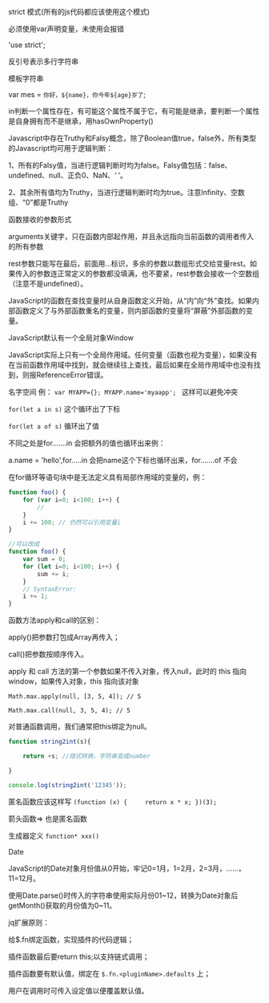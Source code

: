strict 模式(所有的js代码都应该使用这个模式)

必须使用var声明变量，未使用会报错

'use strict';

反引号表示多行字符串

模板字符串

var mes = `你好，${name}，你今年${age}岁了`;

in判断一个属性存在，有可能这个属性不属于它，有可能是继承，要判断一个属性是自身拥有而不是继承，用hasOwnProperty()

Javascript中存在Truthy和Falsy概念，除了Boolean值true，false外，所有类型的Javascript均可用于逻辑判断：

1、所有的Falsy值，当进行逻辑判断时均为false。Falsy值包括：false、undefined、null、正负0、NaN、‘ ’。

2、其余所有值均为Truthy，当进行逻辑判断时均为true。注意Infinity、空数组、“0”都是Truthy

函数接收的参数形式

arguments关键字，只在函数内部起作用，并且永远指向当前函数的调用者传入的所有参数

rest参数只能写在最后，前面用...标识，多余的参数以数组形式交给变量rest。如果传入的参数连正常定义的参数都没填满，也不要紧，rest参数会接收一个空数组（注意不是undefined）。

JavaScript的函数在查找变量时从自身函数定义开始，从“内”向“外”查找。如果内部函数定义了与外部函数重名的变量，则内部函数的变量将“屏蔽”外部函数的变量。

JavaScript默认有一个全局对象Window

JavaScript实际上只有一个全局作用域。任何变量（函数也视为变量），如果没有在当前函数作用域中找到，就会继续往上查找，最后如果在全局作用域中也没有找到，则报ReferenceError错误。

名字空间 例： `var MYAPP={}; MYAPP.name='myaapp'; ` 这样可以避免冲突

`for(let a in s)` 这个循环出了下标	

`for(let a of s)` 循环出了值	

不同之处是for.......in 会把额外的值也循环出来例：

a.name = 'hello',for.....in 会把name这个下标也循环出来，for.......of 不会

在for循环等语句块中是无法定义具有局部作用域的变量的，例：

```javascript
function foo() {     
    for (var i=0; i<100; i++) {         
        //     
    }     
    i += 100; // 仍然可以引用变量i 
}

//可以改成
function foo() {     
    var sum = 0;     
    for (let i=0; i<100; i++) {         
        sum += i;     
    }     
    // SyntaxError:     
    i += 1; 
}

```

函数方法apply和call的区别：

apply()把参数打包成Array再传入；

call()把参数按顺序传入。

apply 和 call 方法的第一个参数如果不传入对象，传入null，此时的 this 指向 window，如果传入对象，this 指向该对象

`Math.max.apply(null, [3, 5, 4]); // 5 ` 

`Math.max.call(null, 3, 5, 4); // 5`

对普通函数调用，我们通常把this绑定为null。

```javascript
function string2int(s){

    return +s; //隐式转换，字符串变成number

}

console.log(string2int('12345'));

```

匿名函数应该这样写 `(function (x) {     return x * x; })(3);`

箭头函数=> 也是匿名函数

生成器定义 `function* xxx()`

Date

 JavaScript的Date对象月份值从0开始，牢记0=1月，1=2月，2=3月，……，11=12月。

使用Date.parse()时传入的字符串使用实际月份01~12，转换为Date对象后getMonth()获取的月份值为0~11。

jq扩展原则：

给$.fn绑定函数，实现插件的代码逻辑；

插件函数最后要return this;以支持链式调用；

插件函数要有默认值，绑定在 `$.fn.<pluginName>.defaults` 上；

用户在调用时可传入设定值以便覆盖默认值。